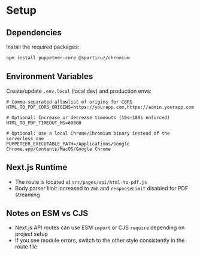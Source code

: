# Setup

## Dependencies
Install the required packages:

```bash
npm install puppeteer-core @sparticuz/chromium
```

## Environment Variables
Create/update `.env.local` (local dev) and production envs:

```
# Comma-separated allowlist of origins for CORS
HTML_TO_PDF_CORS_ORIGINS=https://yourapp.com,https://admin.yourapp.com

# Optional: Increase or decrease timeouts (10s–180s enforced)
HTML_TO_PDF_TIMEOUT_MS=60000

# Optional: Use a local Chrome/Chromium binary instead of the serverless one
PUPPETEER_EXECUTABLE_PATH=/Applications/Google Chrome.app/Contents/MacOS/Google Chrome
```

## Next.js Runtime
- The route is located at `src/pages/api/html-to-pdf.js`
- Body parser limit increased to `2mb` and `responseLimit` disabled for PDF streaming

## Notes on ESM vs CJS
- Next.js API routes can use ESM `import` or CJS `require` depending on project setup
- If you see module errors, switch to the other style consistently in the route file
